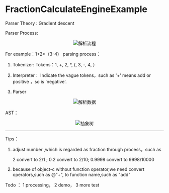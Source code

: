 # FractionCalculateEngineExample

Parser Theory : Gradient descent

Parser Process:
<p align="center" >
  <img src="https://github.com/LMsgSendNilSelf/FractionCalculateEngineExample/blob/master/%E7%B4%A0%E6%9D%90/%E6%B5%81%E7%A8%8B.png" alt="解析流程" title="解析流程">
 
For example：1+2*（3-4） parsing process：

1. Tokenizer:
Tokens：1, +,  2, *, (,  3,  -,  4,  ）

2. Interpreter：
  Indicate the vague tokens，such as  '+' means add or positive ，so is 'negative'.
 
3. Parser
<p align="center" >
  <img src="https://github.com/LMsgSendNilSelf/FractionCalculateEngineExample/blob/master/%E7%B4%A0%E6%9D%90/parser" alt="解析数据" title="解析数据">
</p>

AST：
<p align="center" >
  <img src="https://github.com/LMsgSendNilSelf/FractionCalculateEngineExample/blob/master/%E7%B4%A0%E6%9D%90/ast.png" alt="抽象树" title="AST">
</p>

------------------------------------------------------------------------
Tips：

1. adjust number  ,which is  regarded as fraction through process，such as
  
	2 convert to 2/1 ;
	0.2 convert to 2/10;
	0.9998 convert to 9998/10000

2. because of object-c without function operator,we need convert operators,such as @"+", to function name,such as "add"

Todo ：
1 processing，
2 demo，
3 more test
